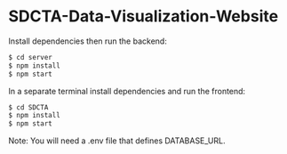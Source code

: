 # SDCTA-Data-Visualization-Website
Install dependencies then run the backend:
```bash
$ cd server
$ npm install
$ npm start
```

In a separate terminal install dependencies and run the frontend:
```bash
$ cd SDCTA
$ npm install
$ npm start
```
Note: You will need a .env file that defines DATABASE_URL.
